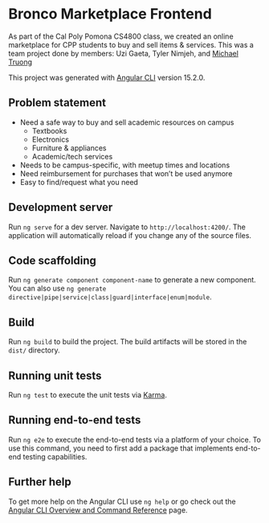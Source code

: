 # Bronco Marketplace Frontend

As part of the Cal Poly Pomona CS4800 class, we created an online marketplace for CPP students to buy and sell items & services. This was a team project done by members: Uzi Gaeta, Tyler Nimjeh, and [Michael Truong](https://github.com/michael-m-truong) 

This project was generated with [Angular CLI](https://github.com/angular/angular-cli) version 15.2.0.

## Problem statement

* Need a safe way to buy and sell academic resources on campus
  * Textbooks
  * Electronics
  * Furniture & appliances
  * Academic/tech services
* Needs to be campus-specific, with meetup times and locations
* Need reimbursement for purchases that won’t be used anymore
* Easy to find/request what you need


## Development server

Run `ng serve` for a dev server. Navigate to `http://localhost:4200/`. The application will automatically reload if you change any of the source files.

## Code scaffolding

Run `ng generate component component-name` to generate a new component. You can also use `ng generate directive|pipe|service|class|guard|interface|enum|module`.

## Build

Run `ng build` to build the project. The build artifacts will be stored in the `dist/` directory.

## Running unit tests

Run `ng test` to execute the unit tests via [Karma](https://karma-runner.github.io).

## Running end-to-end tests

Run `ng e2e` to execute the end-to-end tests via a platform of your choice. To use this command, you need to first add a package that implements end-to-end testing capabilities.

## Further help

To get more help on the Angular CLI use `ng help` or go check out the [Angular CLI Overview and Command Reference](https://angular.io/cli) page.
